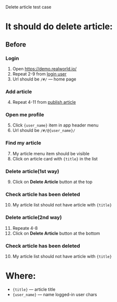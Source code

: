 Delete article test case

# It should do delete article:

## Before
### Login
1. Open https://demo.realworld.io/
2. Repeat 2-9 from [login user](../../login_user.md)
3. Url should be `/#/` — home page

### Add article
4. Repeat 4-11 from [publish article](/test_cases/publish_article.md)

### Open me profile

5. Click `{user_name}` item in app header menu
6. Url should be `/#/@{user_name}/`

### Find my article

7. My article menu item should be visible
8. Click on article card with `{title}` in the list

### Delete article(1st way)

9. Click on **Delete Article** button at the top

### Check article has been deleted

10. My article list should not have article with `{title}`

### Delete article(2nd way)

11. Repeate 4-8
12. Click on **Delete Article** button at the bottom

### Check article has been deleted

10. My article list should not have article with `{title}`

# Where:

* `{title}` — article title
* `{user_name}` — name logged-in user chars